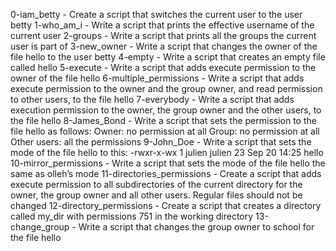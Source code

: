 0-iam_betty - Create a script that switches the current user to the user betty
1-who_am_i - Write a script that prints the effective username of the current user
2-groups - Write a script that prints all the groups the current user is part of
3-new_owner - Write a script that changes the owner of the file hello to the user betty
4-empty - Write a script that creates an empty file called hello
5-execute - Write a script that adds execute permission to the owner of the file hello
6-multiple_permissions - Write a script that adds execute permission to the owner and the group owner, and read permission to other users, to the file hello
7-everybody - Write a script that adds execution permission to the owner, the group owner and the other users, to the file hello
8-James_Bond - Write a script that sets the permission to the file hello as follows:
                Owner: no permission at all
                Group: no permission at all
                Other users: all the permissions
9-John_Doe - Write a script that sets the mode of the file hello to this: -rwxr-x-wx 1 julien julien 23 Sep 20 14:25 hello
10-mirror_permissions - Write a script that sets the mode of the file hello the same as olleh’s mode
11-directories_permissions - Create a script that adds execute permission to all subdirectories of the current directory for the owner, the group owner and all other users. Regular files should not be changed
12-directory_permissions - Create a script that creates a directory called my_dir with permissions 751 in the working directory
13-change_group -  Write a script that changes the group owner to school for the file hello
